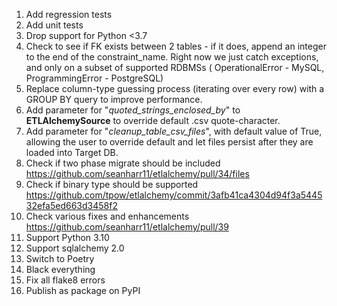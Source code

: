 1. Add regression tests
2. Add unit tests
3. Drop support for Python <3.7
4. Check to see if FK exists between 2 tables - if it does, append an integer to the end of the
   constraint_name. Right now we just catch exceptions, and only on a subset of supported RDBMSs (
   OperationalError - MySQL, ProgrammingError - PostgreSQL)
5. Replace column-type guessing process (iterating over every row)  with a GROUP BY query to improve
   performance.
6. Add parameter for "_quoted_strings_enclosed_by_" to **ETLAlchemySource** to override default .csv
   quote-character.
7. Add parameter for "_cleanup_table_csv_files_", with default value of True, allowing the user to
   override default and let files persist after they are loaded into Target DB.
8. Check if two phase migrate should be
   included https://github.com/seanharr11/etlalchemy/pull/34/files
9. Check if binary type should be
   supported https://github.com/tpow/etlalchemy/commit/3afb41ca4304d94f3a544532efa5ed663d3458f2
10. Check various fixes and enhancements https://github.com/seanharr11/etlalchemy/pull/39
11. Support Python 3.10
12. Support sqlalchemy 2.0
13. Switch to Poetry
14. Black everything
15. Fix all flake8 errors
16. Publish as package on PyPI

